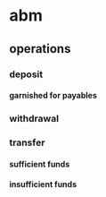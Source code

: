 # abm
## operations
### deposit
#### garnished for payables
### withdrawal
### transfer
#### sufficient funds
#### insufficient funds
